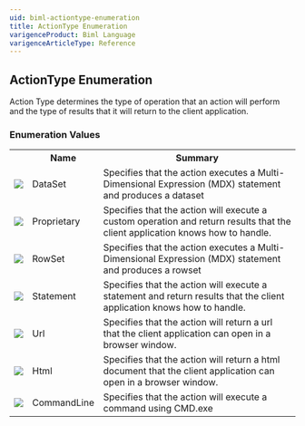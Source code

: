 ```yaml
---
uid: biml-actiontype-enumeration
title: ActionType Enumeration
varigenceProduct: Biml Language
varigenceArticleType: Reference
---
```


## ActionType Enumeration<div class="LanguageSummary"><div class ="SummaryItem">Action Type determines the type of operation that an action will perform and the type of results that it will return to the client application.</div></div><div class="EnumValueGroup">### Enumeration Values<table id="EnumValue" class="MemberList"><tbody><tr><th class="MemberTypeIconColumnHeader">&nbsp;</th><th class="MemberNameColumnHeader">Name</th><th class="MemberSummaryColumnHeader">Summary</th></tr><tr class="cd0"><td align="center" class="MemberTypeIcon"><img src="enumValue.png"></img></td><td class="MemberName">DataSet</td><td class="MemberSummary"><div class ="SummaryItem">Specifies that the action executes a Multi-Dimensional Expression (MDX) statement and produces a dataset</div></td></tr><tr class="cd1"><td align="center" class="MemberTypeIcon"><img src="enumValue.png"></img></td><td class="MemberName">Proprietary</td><td class="MemberSummary"><div class ="SummaryItem">Specifies that the action will execute a custom operation and return results that the client application knows how to handle.</div></td></tr><tr class="cd0"><td align="center" class="MemberTypeIcon"><img src="enumValue.png"></img></td><td class="MemberName">RowSet</td><td class="MemberSummary"><div class ="SummaryItem">Specifies that the action executes a Multi-Dimensional Expression (MDX) statement and produces a rowset</div></td></tr><tr class="cd1"><td align="center" class="MemberTypeIcon"><img src="enumValue.png"></img></td><td class="MemberName">Statement</td><td class="MemberSummary"><div class ="SummaryItem">Specifies that the action will execute a statement and return results that the client application knows how to handle.</div></td></tr><tr class="cd0"><td align="center" class="MemberTypeIcon"><img src="enumValue.png"></img></td><td class="MemberName">Url</td><td class="MemberSummary"><div class ="SummaryItem">Specifies that the action will return a url that the client application can open in a browser window.</div></td></tr><tr class="cd1"><td align="center" class="MemberTypeIcon"><img src="enumValue.png"></img></td><td class="MemberName">Html</td><td class="MemberSummary"><div class ="SummaryItem">Specifies that the action will return a html document that the client application can open in a browser window.</div></td></tr><tr class="cd0"><td align="center" class="MemberTypeIcon"><img src="enumValue.png"></img></td><td class="MemberName">CommandLine</td><td class="MemberSummary"><div class ="SummaryItem">Specifies that the action will execute a command using CMD.exe</div></td></tr></tbody></table></div>
